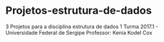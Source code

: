 # Projetos-estrutura-de-dados
3 Projetos para a disciplina estrutura de dados 1 Turma 2017.1 - Universidade Federal de Sergipe Professor: Kenia Kodel Cox
